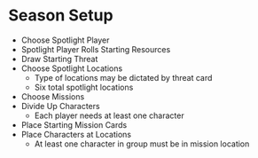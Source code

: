 # Season Setup

* Choose Spotlight Player
* Spotlight Player Rolls Starting Resources
* Draw Starting Threat
* Choose Spotlight Locations
     * Type of locations may be dictated by threat card
     * Six total spotlight locations
* Choose Missions
* Divide Up Characters
     * Each player needs at least one character
* Place Starting Mission Cards
* Place Characters at Locations
     * At least one character in group must be in mission location